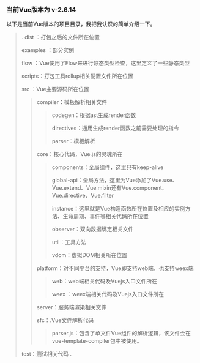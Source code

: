 ### 当前Vue版本为 v-2.6.14


以下是当前Vue版本的项目目录，我把我认识的简单介绍一下。

> .
> dist ：打包之后的文件所在位置
>
> examples ：部分实例
>
> flow ：Vue使用了Flow来进行静态类型检查，这里定义了一些静态类型
>
> scripts：打包工具rollup相关配置文件所在位置
>
> src ：Vue主要源码所在位置
>
> > compiler：模板解析相关文件
> >
> > > codegen：根据ast生成render函数
> > >
> > > directives：通用生成render函数之前需要处理的指令
> > >
> > > parser：模板解析
> >
> > core：核心代码，Vue.js的灵魂所在
> >
> > > components：全局组件，这里只有keep-alive
> > >
> > > global-api：全局方法，这里为Vue添加了Vue.use、Vue.extend、Vue.mixin还有Vue.component、Vue.directive、Vue.filter
> > >
> > > instance：这里就是Vue构造函数所在位置及相应的实例方法、生命周期、事件等相关代码所在位置
> > >
> > > observer：双向数据绑定相关文件
> > >
> > > util：工具方法
> > >
> > > vdom：虚拟DOM相关所在位置
> >
> > platform：对不同平台的支持，Vue即支持web端，也支持weex端
> >
> > > web：web端相关代码及Vuejs入口文件所在
> > >
> > > weex ：weex端相关代码及Vuejs入口文件所在
> >
> > server：服务端渲染相关文件
> >
> > sfc：.Vue文件解析代码
> >
> > > parser.js：包含了单文件Vue组件的解析逻辑，该文件会在vue-template-compiler包中被使用。
>
> test：测试相关代码
>.